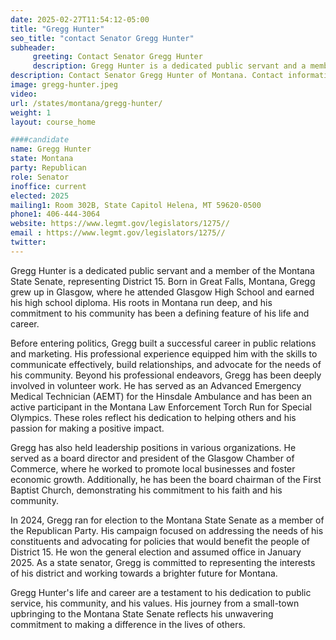 ```yaml
---
date: 2025-02-27T11:54:12-05:00
title: "Gregg Hunter"
seo_title: "contact Senator Gregg Hunter"
subheader:
     greeting: Contact Senator Gregg Hunter
     description: Gregg Hunter is a dedicated public servant and a member of the Montana State Senate, representing District 15. Hunter assumed office on January 6, 2025. Hunter's current term ends on January 3, 2029.
description: Contact Senator Gregg Hunter of Montana. Contact information for Gregg Hunter includes email address, phone number, and mailing address.
image: gregg-hunter.jpeg
video:
url: /states/montana/gregg-hunter/
weight: 1
layout: course_home

####candidate
name: Gregg Hunter
state: Montana
party: Republican
role: Senator
inoffice: current
elected: 2025
mailing1: Room 302B, State Capitol Helena, MT 59620-0500
phone1: 406-444-3064
website: https://www.legmt.gov/legislators/1275//
email : https://www.legmt.gov/legislators/1275//
twitter: 
---
```

Gregg Hunter is a dedicated public servant and a member of the Montana State Senate, representing District 15. Born in Great Falls, Montana, Gregg grew up in Glasgow, where he attended Glasgow High School and earned his high school diploma. His roots in Montana run deep, and his commitment to his community has been a defining feature of his life and career.

Before entering politics, Gregg built a successful career in public relations and marketing. His professional experience equipped him with the skills to communicate effectively, build relationships, and advocate for the needs of his community. Beyond his professional endeavors, Gregg has been deeply involved in volunteer work. He has served as an Advanced Emergency Medical Technician (AEMT) for the Hinsdale Ambulance and has been an active participant in the Montana Law Enforcement Torch Run for Special Olympics. These roles reflect his dedication to helping others and his passion for making a positive impact.

Gregg has also held leadership positions in various organizations. He served as a board director and president of the Glasgow Chamber of Commerce, where he worked to promote local businesses and foster economic growth. Additionally, he has been the board chairman of the First Baptist Church, demonstrating his commitment to his faith and his community.

In 2024, Gregg ran for election to the Montana State Senate as a member of the Republican Party. His campaign focused on addressing the needs of his constituents and advocating for policies that would benefit the people of District 15. He won the general election and assumed office in January 2025. As a state senator, Gregg is committed to representing the interests of his district and working towards a brighter future for Montana.

Gregg Hunter's life and career are a testament to his dedication to public service, his community, and his values. His journey from a small-town upbringing to the Montana State Senate reflects his unwavering commitment to making a difference in the lives of others.

